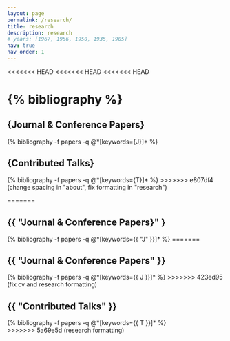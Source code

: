 ```yaml
---
layout: page
permalink: /research/
title: research
description: research 
# years: [1967, 1956, 1950, 1935, 1905]
nav: true
nav_order: 1
---
```

<!-- _pages/research.md -->
<<<<<<< HEAD
<<<<<<< HEAD
<<<<<<< HEAD
<!-- <div class="publications"> -->
{% bibliography %}
=======
<div class="research">
<h2 class="Journal & Conference Papers">{Journal & Conference Papers}</h2>
  {% bibliography -f papers -q @*[keywords={J}]* %}
<h2 class="Contributed Talks">{Contributed Talks}</h2>
  {% bibliography -f papers -q @*[keywords={T}]* %}
>>>>>>> e807df4 (change spacing in "about", fix formatting in "research")

<!-- <h2 class="Journal & Conference Papers">{{ "Journal & Conference Papers" }}</h2>
  {% bibliography -f papers -q @*[keywords={{ J }}]* %}

<h2 class="Contributed Talks">{{ "Contributed Talks" }}</h2>
  {% bibliography -f papers -q @*[keywords={{ T }}]* %}

</div>  -->
=======
<div class="research">

<h2 class="Journal & Conference Papers">{{ "Journal & Conference Papers}" }</h2>
  {% bibliography -f papers -q @*[keywords={{ "J" }}]* %}
=======
<div class="publications">

<h2 class="Journal & Conference Papers">{{ "Journal & Conference Papers" }}</h2>
  {% bibliography -f papers -q @*[keywords={{ J }}]* %}
>>>>>>> 423ed95 (fix cv and research formatting)

<h2 class="Contributed Talks">{{ "Contributed Talks" }}</h2>
  {% bibliography -f papers -q @*[keywords={{ T }}]* %}

</div> 
>>>>>>> 5a69e5d (research formatting)
